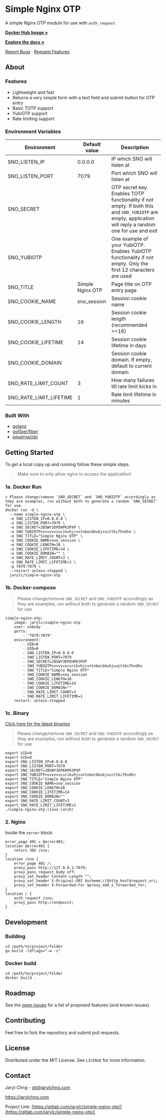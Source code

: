 # Simple Nginx OTP
A simple Nginx OTP module for use with `auth_request`

[**Docker Hub Image »**](https://hub.docker.com/r/jarylc/simple-nginx-otp)

[**Explore the docs »**](https://gitlab.com/jarylc/simple-nginx-otp)

[Report Bugs](https://gitlab.com/jarylc/simple-nginx-otp/-/issues/new?issuable_template=Bug)
· [Request Features](https://gitlab.com/jarylc/simple-nginx-otp/-/issues/new?issuable_template=Feature%20Request)


## About
### Features
- Lightweight and fast
- Returns a very simple form with a text field and submit button for OTP entry
- Basic TOTP support
- YubiOTP support
- Rate limiting support

### Environment Variables
| Environment | Default value | Description
|---|---|---|
| SNO_LISTEN_IP | 0.0.0.0 | IP which SNO will listen at |
| SNO_LISTEN_PORT | 7079 | Port which SNO will listen at |
| SNO_SECRET | | OTP secret key. Enables TOTP functionality if not empty. If both this and `SNO_YUBIOTP` are empty, application will reply a random one for use and exit |
| SNO_YUBIOTP | | One example of your YubiOTP. Enables YubiOTP functionality if not empty. Only the first 12 characters are used |
| SNO_TITLE | Simple Nginx OTP | Page title on OTP entry page |
| SNO_COOKIE_NAME | sno_session | Session cookie name |
| SNO_COOKIE_LENGTH | 16 | Session cookie length (recommended >=16) |
| SNO_COOKIE_LIFETIME | 14 | Session cookie lifetime in days |
| SNO_COOKIE_DOMAIN | | Session cookie domain. If empty, default to current domain |
| SNO_RATE_LIMIT_COUNT | 3 | How many failures till rate limit kicks in |
| SNO_RATE_LIMIT_LIFETIME | 1 | Rate limit lifetime in minutes |

### Built With
* [golang](https://golang.org/)
* [gofiber/fiber](https://github.com/gofiber/fiber)
* [pquerna/otp](https://github.com/pquerna/otp)


## Getting Started
To get a local copy up and running follow these simple steps.
> Make sure to only allow nginx to access the application!

### 1a. Docker Run
```shell
> Please change/remove `SNO_SECRET` and `SNO_YUBIOTP` accordingly as they are examples, run without both to generate a random `SNO_SECRET` for use.
docker run -d \
  --name simple-nginx-otp \
  -e SNO_LISTEN_IP=0.0.0.0 \
  -e SNO_LISTEN_PORT=7079 \
  -e SNO_SECRET=JBSWY3DPEHPK3PXP \
  -e SNO_YUBIOTP=vvvvvvcurikvhjcvnlnbecbkubjvuittbifhndhn \
  -e SNO_TITLE="Simple Nginx OTP" \
  -e SNO_COOKIE_NAME=sno_session \
  -e SNO_COOKIE_LENGTH=16 \
  -e SNO_COOKIE_LIFETIME=14 \
  -e SNO_COOKIE_DOMAIN="" \
  -e SNO_RATE_LIMIT_COUNT=3 \
  -e SNO_RATE_LIMIT_LIFETIME=1 \
  -p 7079:7079 \
  --restart unless-stopped \
  jarylc/simple-nginx-otp
```

### 1b. Docker-compose
> Please change/remove `SNO_SECRET` and `SNO_YUBIOTP` accordingly as they are examples, run without both to generate a random `SNO_SECRET` for use.
```docker-compose
simple-nginx-otp:
    image: jarylc/simple-nginx-otp
    user: nobody
    ports:
        - "7079:7079"
    environment:
        - UID=0
        - GID=0
        - SNO_LISTEN_IP=0.0.0.0
        - SNO_LISTEN_PORT=7079
        - SNO_SECRET=JBSWY3DPEHPK3PXP
        - SNO_YUBIOTP=vvvvvvcurikvhjcvnlnbecbkubjvuittbifhndhn
        - SNO_TITLE="Simple Nginx OTP"
        - SNO_COOKIE_NAME=sno_session
        - SNO_COOKIE_LENGTH=16
        - SNO_COOKIE_LIFETIME=14
        - SNO_COOKIE_DOMAIN=""
        - SNO_RATE_LIMIT_COUNT=3
        - SNO_RATE_LIMIT_LIFETIME=1
    restart: unless-stopped
```

### 1c. Binary
[Click here for the latest binaries](https://gitlab.com/jarylc/simple-nginx-otp/-/jobs/artifacts/master/browse?job=build)
> Please change/remove `SNO_SECRET` and `SNO_YUBIOTP` accordingly as they are examples, run without both to generate a random `SNO_SECRET` for use.
```shell
export UID=0
export GID=0
export SNO_LISTEN_IP=0.0.0.0
export SNO_LISTEN_PORT=7079
export SNO_SECRET=JBSWY3DPEHPK3PXP
export SNO_YUBIOTP=vvvvvvcurikvhjcvnlnbecbkubjvuittbifhndhn
export SNO_TITLE="Simple Nginx OTP"
export SNO_COOKIE_NAME=sno_session
export SNO_COOKIE_LENGTH=16
export SNO_COOKIE_LIFETIME=14
export SNO_COOKIE_DOMAIN=""
export SNO_RATE_LIMIT_COUNT=3
export SNO_RATE_LIMIT_LIFETIME=1
./simple-nginx-otp.linux-(arch)
```

### 2. Nginx
Inside the `server` block:
```nginx
error_page 401 = @error401;
location @error401 {
    return 302 /sno;
}
location /sno {
    error_page 401 /;
    proxy_pass http://127.0.0.1:7079;
    proxy_pass_request_body off;
    proxy_set_header Content-Length "";
    proxy_set_header X-Original-URI $scheme://$http_host$request_uri;
    proxy_set_header X-Forwarded-For $proxy_add_x_forwarded_for;
}
location / {
    auth_request /sno;
    proxy_pass http://endpoint;
}
```

## Development
### Building
```shell
cd /path/to/project/folder
go build -ldflags="-w -s"
```

### Docker build
```shell
cd /path/to/project/folder
docker build .
```


## Roadmap
See the [open issues](https://gitlab.com/jarylc/simple-nginx-otp/-/issues) for a list of proposed features (and known issues).


## Contributing
Feel free to fork the repository and submit pull requests.


## License
Distributed under the MIT License. See `LICENSE` for more information.


## Contact
Jaryl Chng - git@jarylchng.com

https://jarylchng.com

Project Link: [https://gitlab.com/jarylc/simple-nginx-otp/](https://gitlab.com/jarylc/simple-nginx-otp/)
